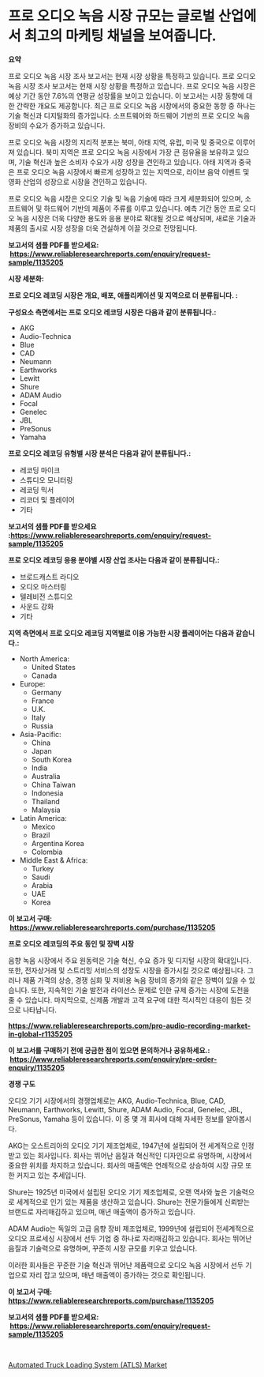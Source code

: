 <p><h1>프로 오디오 녹음 시장 규모는 글로벌 산업에서 최고의 마케팅 채널을 보여줍니다.</h1></p><p><strong>요약</strong></p>
<p><p>프로 오디오 녹음 시장 조사 보고서는 현재 시장 상황을 특정하고 있습니다. 프로 오디오 녹음 시장 조사 보고서는 현재 시장 상황을 특정하고 있습니다. 프로 오디오 녹음 시장은 예상 기간 동안 7.6%의 연평균 성장률을 보이고 있습니다. 이 보고서는 시장 동향에 대한 간략한 개요도 제공합니다. 최근 프로 오디오 녹음 시장에서의 중요한 동향 중 하나는 기술 혁신과 디지털화의 증가입니다. 소프트웨어와 하드웨어 기반의 프로 오디오 녹음 장비의 수요가 증가하고 있습니다.</p><p>프로 오디오 녹음 시장의 지리적 분포는 북미, 아태 지역, 유럽, 미국 및 중국으로 이루어져 있습니다. 북미 지역은 프로 오디오 녹음 시장에서 가장 큰 점유율을 보유하고 있으며, 기술 혁신과 높은 소비자 수요가 시장 성장을 견인하고 있습니다. 아태 지역과 중국은 프로 오디오 녹음 시장에서 빠르게 성장하고 있는 지역으로, 라이브 음악 이벤트 및 영화 산업의 성장으로 시장을 견인하고 있습니다.</p><p>프로 오디오 녹음 시장은 오디오 기술 및 녹음 기술에 따라 크게 세분화되어 있으며, 소프트웨어 및 하드웨어 기반의 제품이 주류를 이루고 있습니다. 예측 기간 동안 프로 오디오 녹음 시장은 더욱 다양한 용도와 응용 분야로 확대될 것으로 예상되며, 새로운 기술과 제품의 출시로 시장 성장을 더욱 견실하게 이끌 것으로 전망됩니다.</p></p>
<p><strong>보고서의 샘플 PDF를 받으세요: &nbsp;<a href="https://www.reliableresearchreports.com/enquiry/request-sample/1135205">https://www.reliableresearchreports.com/enquiry/request-sample/1135205</a></strong></p>
<p><strong>시장 세분화:</strong></p>
<p><strong> 프로 오디오 레코딩 시장은 개요, 배포, 애플리케이션 및 지역으로 더 분류됩니다. :</strong></p>
<p><strong>구성요소 측면에서는 프로 오디오 레코딩 시장은 다음과 같이 분류됩니다.:</strong></p>
<p><ul><li>AKG</li><li>Audio-Technica</li><li>Blue</li><li>CAD</li><li>Neumann</li><li>Earthworks</li><li>Lewitt</li><li>Shure</li><li>ADAM Audio</li><li>Focal</li><li>Genelec</li><li>JBL</li><li>PreSonus</li><li>Yamaha</li></ul></p>
<p><strong> 프로 오디오 레코딩 유형별 시장 분석은 다음과 같이 분류됩니다.:</strong></p>
<p><ul><li>레코딩 마이크</li><li>스튜디오 모니터링</li><li>레코딩 믹서</li><li>리코더 및 플레이어</li><li>기타</li></ul></p>
<p><strong>보고서의 샘플 PDF를 받으세요 :<a href="https://www.reliableresearchreports.com/enquiry/request-sample/1135205">https://www.reliableresearchreports.com/enquiry/request-sample/1135205</a></strong></p>
<p><strong> 프로 오디오 레코딩 응용 분야별 시장 산업 조사는 다음과 같이 분류됩니다.:</strong></p>
<p><ul><li>브로드캐스트 라디오</li><li>오디오 마스터링</li><li>텔레비전 스튜디오</li><li>사운드 강화</li><li>기타</li></ul></p>
<p><strong>지역 측면에서 프로 오디오 레코딩 지역별로 이용 가능한 시장 플레이어는 다음과 같습니다.:</strong></p>
<p><ul>
    <li>
        North America:
        <ul>
            <li>United States</li>
            <li>Canada</li>
        </ul>
    </li>
    <li>
        Europe:
        <ul>
            <li>Germany</li>
            <li>France</li>
            <li>U.K.</li>
            <li>Italy</li>
            <li>Russia</li>
        </ul>
    </li>
    <li>
        Asia-Pacific:
        <ul>
            <li>China</li>
            <li>Japan</li>
            <li>South Korea</li>
            <li>India</li>
            <li>Australia</li>
            <li>China Taiwan</li>
            <li>Indonesia</li>
            <li>Thailand</li>
            <li>Malaysia</li>
        </ul>
    </li>
    <li>
        Latin America:
        <ul>
            <li>Mexico</li>
            <li>Brazil</li>
            <li>Argentina Korea</li>
            <li>Colombia</li>
        </ul>
    </li>
    <li>
        Middle East & Africa:
        <ul>
            <li>Turkey</li>
            <li>Saudi</li>
            <li>Arabia</li>
            <li>UAE</li>
            <li>Korea</li>
        </ul>
    </li>
    </ul></p>
<p><strong>이 보고서 구매: &nbsp;<a href="https://www.reliableresearchreports.com/purchase/1135205">https://www.reliableresearchreports.com/purchase/1135205</a></strong></p>
<p><strong>프로 오디오 레코딩의 주요 동인 및 장벽 시장</strong></p>
<p><p>음향 녹음 시장에서 주요 원동력은 기술 혁신, 수요 증가 및 디지털 시장의 확대입니다. 또한, 전자상거래 및 스트리밍 서비스의 성장도 시장을 증가시킬 것으로 예상됩니다. 그러나 제품 가격의 상승, 경쟁 심화 및 저비용 녹음 장비의 증가와 같은 장벽이 있을 수 있습니다. 또한, 지속적인 기술 발전과 라이선스 문제로 인한 규제 증가는 시장에 도전을 줄 수 있습니다. 마지막으로, 신제품 개발과 고객 요구에 대한 적시적인 대응이 힘든 것으로 나타납니다.</p></p>
<p><strong><a href="https://www.reliableresearchreports.com/pro-audio-recording-market-in-global-r1135205">https://www.reliableresearchreports.com/pro-audio-recording-market-in-global-r1135205</a></strong></p>
<p><strong>이 보고서를 구매하기 전에 궁금한 점이 있으면 문의하거나 공유하세요.: &nbsp;<a href="https://www.reliableresearchreports.com/enquiry/pre-order-enquiry/1135205">https://www.reliableresearchreports.com/enquiry/pre-order-enquiry/1135205</a></strong></p>
<p><strong>경쟁 구도</strong></p>
<p><p>오디오 기기 시장에서의 경쟁업체로는 AKG, Audio-Technica, Blue, CAD, Neumann, Earthworks, Lewitt, Shure, ADAM Audio, Focal, Genelec, JBL, PreSonus, Yamaha 등이 있습니다. 이 중 몇 개 회사에 대해 자세한 정보를 알아봅시다.</p><p>AKG는 오스트리아의 오디오 기기 제조업체로, 1947년에 설립되어 전 세계적으로 인정받고 있는 회사입니다. 회사는 뛰어난 음질과 혁신적인 디자인으로 유명하며, 시장에서 중요한 위치를 차지하고 있습니다. 회사의 매출액은 연례적으로 상승하여 시장 규모 또한 커지고 있는 추세입니다.</p><p>Shure는 1925년 미국에서 설립된 오디오 기기 제조업체로, 오랜 역사와 높은 기술력으로 세계적으로 인기 있는 제품을 생산하고 있습니다. Shure는 전문가들에게 신뢰받는 브랜드로 자리매김하고 있으며, 매년 매출액이 증가하고 있습니다.</p><p>ADAM Audio는 독일의 고급 음향 장비 제조업체로, 1999년에 설립되어 전세계적으로 오디오 프로세싱 시장에서 선두 기업 중 하나로 자리매김하고 있습니다. 회사는 뛰어난 음질과 기술력으로 유명하며, 꾸준히 시장 규모를 키우고 있습니다.</p><p>이러한 회사들은 꾸준한 기술 혁신과 뛰어난 제품력으로 오디오 녹음 시장에서 선두 기업으로 자리 잡고 있으며, 매년 매출액이 증가하는 것으로 확인됩니다.</p></p>
<p><strong>이 보고서 구매: &nbsp; <a href="https://www.reliableresearchreports.com/purchase/1135205">https://www.reliableresearchreports.com/purchase/1135205</a></strong></p>
<p><strong>보고서의 샘플 PDF를 받으세요: &nbsp;<a href="https://www.reliableresearchreports.com/enquiry/request-sample/1135205">https://www.reliableresearchreports.com/enquiry/request-sample/1135205</a></strong><strong></strong></p>
<p>&nbsp;</p>
<p><p><a href="https://github.com/PeterParrish5/Market-Research-Report-List-4/blob/main/automated-truck-loading-system-atls-market.md">Automated Truck Loading System (ATLS) Market</a></p></p>